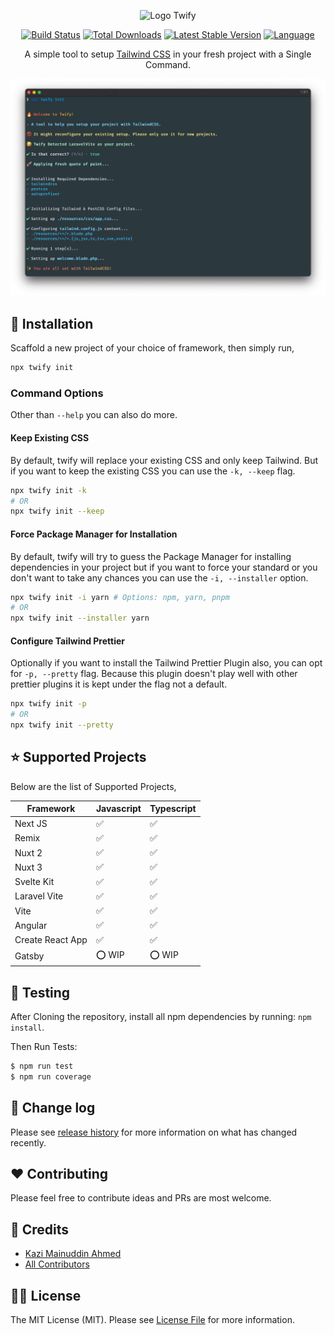 <p align="center">
  <img src="https://user-images.githubusercontent.com/13273787/178304155-23c2e2bd-4540-4b0a-bd51-cef236079bc9.jpg" alt="Logo Twify" />
</p>

<p align="center">
  <a href="https://github.com/tzsk/twify/actions"><img src="https://img.shields.io/github/workflow/status/tzsk/twify/CI/main?logo=github&style=for-the-badge" alt="Build Status"></a>
  <a href="https://www.npmjs.com/package/twify"><img src="https://img.shields.io/npm/dt/twify?logo=npm&style=for-the-badge" alt="Total Downloads"></a>
  <a href="https://www.npmjs.com/package/twify"><img src="https://img.shields.io/npm/v/twify?logo=npm&style=for-the-badge" alt="Latest Stable Version"></a>
  <a href="https://github.com/tzsk/twify"><img src="https://img.shields.io/github/languages/top/tzsk/twify?logo=typescript&style=for-the-badge" alt="Language"></a>
</p>
<p align="center">
  A simple tool to setup <a href="https://tailwindcss.com/">Tailwind CSS</a> in your fresh project with a Single Command.
</p>

![Twify](./assets/twify.png)

## :gift: Installation

Scaffold a new project of your choice of framework, then simply run,

```sh
npx twify init
```

### Command Options

Other than `--help` you can also do more.

#### Keep Existing CSS

By default, twify will replace your existing CSS and only keep Tailwind. But if you want to keep the existing CSS you can use the `-k, --keep` flag.

```sh
npx twify init -k
# OR
npx twify init --keep
```

#### Force Package Manager for Installation

By default, twify will try to guess the Package Manager for installing dependencies in your project but if you want to force your standard or you don't want to take any chances you can use the `-i, --installer` option.

```sh
npx twify init -i yarn # Options: npm, yarn, pnpm
# OR
npx twify init --installer yarn
```

#### Configure Tailwind Prettier

Optionally if you want to install the Tailwind Prettier Plugin also, you can opt for `-p, --pretty` flag. Because this plugin doesn't play well with other prettier plugins it is kept under the flag not a default.

```sh
npx twify init -p
# OR
npx twify init --pretty
```

## :star: Supported Projects

Below are the list of Supported Projects,

| **Framework**    | **Javascript**     | **Typescript**     |
|------------------|--------------------|--------------------|
| Next JS          | :white_check_mark: | :white_check_mark: |
| Remix            | :white_check_mark: | :white_check_mark: |
| Nuxt 2           | :white_check_mark: | :white_check_mark: |
| Nuxt 3           | :white_check_mark: | :white_check_mark: |
| Svelte Kit       | :white_check_mark: | :white_check_mark: |
| Laravel Vite     | :white_check_mark: | :white_check_mark: |
| Vite             | :white_check_mark: | :white_check_mark: |
| Angular          | :white_check_mark: | :white_check_mark: |
| Create React App | :white_check_mark: | :white_check_mark: |
| Gatsby           | :o: WIP            | :o: WIP            |


## :microscope: Testing

After Cloning the repository, install all npm dependencies by running: `npm install`.

Then Run Tests:

```bash
$ npm run test
$ npm run coverage
```

## :date: Change log

Please see [release history][link-releases] for more information on what has changed recently.

## :heart: Contributing

Please feel free to contribute ideas and PRs are most welcome.

## :crown: Credits

- [Kazi Mainuddin Ahmed][link-author]
- [All Contributors][link-contributors]

## :policeman: License

The MIT License (MIT). Please see [License File](LICENSE.md) for more information.

[link-author]: https://github.com/tzsk
[link-contributors]: ../../contributors
[link-releases]: ../../releases
